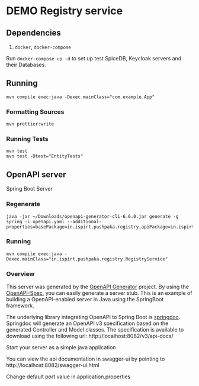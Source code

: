 DEMO Registry service
=====================

## Dependencies

1. `docker`, `docker-compose`

Run `docker-compose up -d` to set up test SpiceDB, Keycloak servers and their Databases.

## Running

```
mvn compile exec:java -Dexec.mainClass="com.example.App"
```

### Formatting Sources
```
mvn prettier:write
```

### Running Tests
```
mvn test
mvn test -Dtest="EntityTests"
```

## OpenAPI server

Spring Boot Server

### Regenerate 

```
java -jar ~/Downloads/openapi-generator-cli-6.6.0.jar generate -g spring -i openapi.yaml --additional-properties=basePackage=in.ispirt.pushpaka.registry,apiPackage=in.ispirt.pushpaka.registry.api,modelPackage=in.ispirt.pushpaka.registry.models,configPackage=in.ispirt.pushpaka.registry.config
```

### Running

```
mvn compile exec:java -Dexec.mainClass="in.ispirt.pushpaka.registry.RegistryService"
```

### Overview

This server was generated by the [OpenAPI Generator](https://openapi-generator.tech) project.
By using the [OpenAPI-Spec](https://openapis.org), you can easily generate a server stub.
This is an example of building a OpenAPI-enabled server in Java using the SpringBoot framework.


The underlying library integrating OpenAPI to Spring Boot is [springdoc](https://springdoc.org).
Springdoc will generate an OpenAPI v3 specification based on the generated Controller and Model classes.
The specification is available to download using the following url:
http://localhost:8082/v3/api-docs/

Start your server as a simple java application

You can view the api documentation in swagger-ui by pointing to
http://localhost:8082/swagger-ui.html

Change default port value in application.properties

